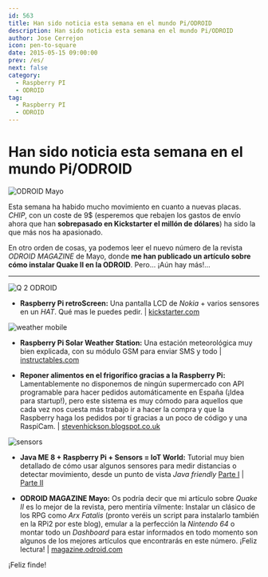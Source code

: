 ```yaml
---
id: 563
title: Han sido noticia esta semana en el mundo Pi/ODROID
description: Han sido noticia esta semana en el mundo Pi/ODROID
author: Jose Cerrejon
icon: pen-to-square
date: 2015-05-15 09:00:00
prev: /es/
next: false
category:
  - Raspberry PI
  - ODROID
tag:
  - Raspberry PI
  - ODROID
---
```


# Han sido noticia esta semana en el mundo Pi/ODROID

![ODROID Mayo](/images/2015/05/odroid_mag_may.png)

Esta semana ha habido mucho movimiento en cuanto a nuevas placas. *CHIP*, con un coste de 9$ (esperemos que rebajen los gastos de envío ahora que han **sobrepasado en Kickstarter el millón de dólares**) ha sido la que más nos ha apasionado. 

En otro orden de cosas, ya podemos leer el nuevo número de la revista *ODROID MAGAZINE* de Mayo, donde **me han publicado un artículo sobre cómo instalar Quake II en la ODROID**. Pero... ¡Aún hay más!...

- - -
![Q 2 ODROID](/images/2015/05/quake2-odroid_mag.png)

* **Raspberry Pi retroScreen:** Una pantalla LCD de *Nokia* + varios sensores en un *HAT*. Qué mas le puedes pedir. | [kickstarter.com](https://www.kickstarter.com/projects/1635775527/raspberry-pi-retroscreen)

![weather mobile](/images/2015/05/weather_station.png)

* **Raspberry Pi Solar Weather Station:** Una estación meteorológica muy bien explicada, con su módulo GSM para enviar SMS y todo | [instructables.com](http://www.instructables.com/id/Raspberry-Pi-Solar-Weather-Station/?ALLSTEPS)

* **Reponer alimentos en el frigorífico gracias a la Raspberry Pi:** Lamentablemente no disponemos de ningún supermercado con API programable para hacer pedidos automáticamente en España (¡Idea para startup!), pero este sistema es muy cómodo para aquellos que cada vez nos cuesta más trabajo ir a hacer la compra y que la Raspberry haga los pedidos por tí gracias a un poco de código y una RaspiCam.  | [stevenhickson.blogspot.co.uk](http://stevenhickson.blogspot.co.uk/2015/05/getting-your-fridge-to-order-food-for.html)

![sensors](/images/2015/05/sensors.gif)

* **Java ME 8 + Raspberry Pi + Sensors = IoT World:** Tutorial muy bien detallado de cómo usar algunos sensores para medir distancias  o detectar movimiento, desde un punto de vista *Java friendly* [Parte I](http://www.oracle.com/technetwork/articles/java/cruz-gpio-2295970.html) | [Parte II](https://community.oracle.com/docs/DOC-914698) 

* **ODROID MAGAZINE Mayo:** Os podría decir que mi artículo sobre *Quake II* es lo mejor de la revista, pero mentiría vilmente: Instalar un clásico de los RPG como *Arx Fatalis* (pronto veréis un script para instalarlo también en la RPi2 por este blog), emular a la perfección la *Nintendo 64* o montar todo un *Dashboard* para estar informados en todo momento son algunos de los mejores artículos que encontrarás en este número. ¡Feliz lectura! | [magazine.odroid.com](http://magazine.odroid.com)

¡Feliz finde!